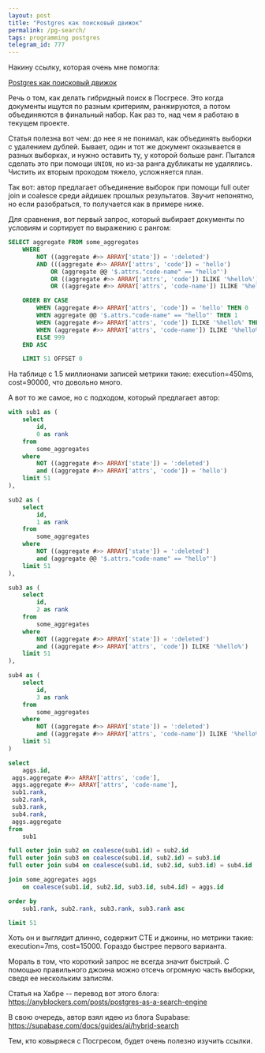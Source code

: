 ```yaml
---
layout: post
title: "Postgres как поисковый движок"
permalink: /pg-search/
tags: programming postgres
telegram_id: 777
---
```


Накину ссылку, которая очень мне помогла:

[Postgres как поисковый движок](https://habr.com/ru/companies/sravni/articles/888534/)

Речь о том, как делать гибридный поиск в Посгресе. Это когда документы ищутся по
разным критериям, ранжируются, а потом объединяются в финальный набор. Как раз
то, над чем я работаю в текущем проекте.

Статья полезна вот чем: до нее я не понимал, как объединять выборки с удалением
дублей. Бывает, один и тот же документ оказывается в разных выборках, и нужно
оставить ту, у которой больше ранг. Пытался сделать это при помощи `UNION`, но
из-за ранга дубликаты не удалялись. Чистить их вторым проходом тяжело,
усложняется план.

Так вот: автор предлагает объединение выборок при помощи full outer join и
coalesce среди айдишек прошлых результатов. Звучит непонятно, но если
разобраться, то получается как в примере ниже.

Для сравнения, вот первый запрос, который выбирает документы по условиям и
сортирует по выражению с рангом:

~~~sql
SELECT aggregate FROM some_aggregates
    WHERE
        NOT ((aggregate #>> ARRAY['state']) = ':deleted')
        AND (((aggregate #>> ARRAY['attrs', 'code']) = 'hello')
            OR (aggregate @@ '$.attrs."code-name" == "hello"')
            OR ((aggregate #>> ARRAY['attrs', 'code']) ILIKE '%hello%')
            OR ((aggregate #>> ARRAY['attrs', 'code-name']) ILIKE '%hello%'))

    ORDER BY CASE
        WHEN (aggregate #>> ARRAY['attrs', 'code']) = 'hello' THEN 0
        WHEN aggregate @@ '$.attrs."code-name" == "hello"' THEN 1
        WHEN (aggregate #>> ARRAY['attrs', 'code']) ILIKE '%hello%' THEN 2
        WHEN (aggregate #>> ARRAY['attrs', 'code-name']) ILIKE '%hello%' THEN 3
        ELSE 999
    END ASC

    LIMIT 51 OFFSET 0
~~~

На таблице с 1.5 миллионами записей метрики такие: execution=450ms, cost=90000,
что довольно много.

А вот то же самое, но с подходом, который предлагает автор:

~~~sql
with sub1 as (
    select
        id,
        0 as rank
    from
        some_aggregates
    where
        NOT ((aggregate #>> ARRAY['state']) = ':deleted')
        and ((aggregate #>> ARRAY['attrs', 'code']) = 'hello')
    limit 51
),

sub2 as (
    select
        id,
        1 as rank
    from
        some_aggregates
    where
        NOT ((aggregate #>> ARRAY['state']) = ':deleted')
        and (aggregate @@ '$.attrs."code-name" == "hello"')
    limit 51
),

sub3 as (
    select
        id,
        2 as rank
    from
        some_aggregates
    where
        NOT ((aggregate #>> ARRAY['state']) = ':deleted')
        and ((aggregate #>> ARRAY['attrs', 'code']) ILIKE '%hello%')
    limit 51
),

sub4 as (
    select
        id,
        3 as rank
    from
        some_aggregates
    where
        NOT ((aggregate #>> ARRAY['state']) = ':deleted')
        and ((aggregate #>> ARRAY['attrs', 'code-name']) ILIKE '%hello%')
    limit 51
)

select
    aggs.id,
 aggs.aggregate #>> ARRAY['attrs', 'code'],
 aggs.aggregate #>> ARRAY['attrs', 'code-name'],
 sub1.rank,
 sub2.rank,
 sub3.rank,
 sub4.rank,
 aggs.aggregate
from
    sub1

full outer join sub2 on coalesce(sub1.id) = sub2.id
full outer join sub3 on coalesce(sub1.id, sub2.id) = sub3.id
full outer join sub4 on coalesce(sub1.id, sub2.id, sub3.id) = sub4.id

join some_aggregates aggs
    on coalesce(sub1.id, sub2.id, sub3.id, sub4.id) = aggs.id

order by
    sub1.rank, sub2.rank, sub3.rank, sub3.rank asc

limit 51
~~~

Хоть он и выглядит длинно, содержит CTE и джоины, но метрики такие:
execution=7ms, cost=15000. Гораздо быстрее первого варианта.

Мораль в том, что короткий запрос не всегда значит быстрый. С помощью
правильного джоина можно отсечь огромную часть выборки, сведя ее нескольким
записям.

Статья на Хабре -- перевод вот этого блога:
https://anyblockers.com/posts/postgres-as-a-search-engine

В свою очередь, автор взял идею из блога Supabase:
https://supabase.com/docs/guides/ai/hybrid-search

Тем, кто ковыряеся с Посгресом, будет очень полезно изучить ссылки.

